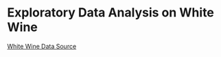 # Exploratory Data Analysis on White Wine

[White Wine Data Source](https://archive.ics.uci.edu/ml/datasets/wine+quality)